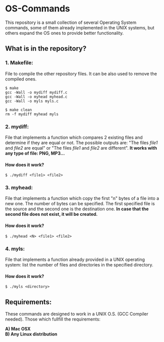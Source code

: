 # OS-Commands

This repository is a small collection of several Operating System commands, some of them already implemented in the UNIX systems, but others expand the OS ones to provide better functionality.

## What is in the repository?

### 1. Makefile:
File to compile the other repository files. It can be also used to remove the compiled ones.
```shell
$ make
gcc -Wall -o mydiff mydiff.c 
gcc -Wall -o myhead myhead.c
gcc -Wall -o myls myls.c 
```

```shell
$ make clean 
rm -f mydiff myhead myls
```

### 2. mydiff:
File that implements a function which compares 2 existing files and determine if they are equal or not. The possible outputs are: "The files <i>file1</i> and <i>file2</i> are equal" or "The files <i>file1</i> and <i>file2</i> are different". <b>It works with any type of file: PNG, MP3...</b>

#### How does it work?
```shell
$ ./mydiff <file1> <file2>
```

### 3. myhead:
File that implements a function which copy the first "n" bytes of a file into a new one. The number of bytes can be specified. The first specified file is the source and the second one is the destination one. <b>In case that the second file does not exist, it will be created.</b>

#### How does it work?
```shell
$ ./myhead <N> <file1> <file2>
```

### 4. myls:
File that implements a function already provided in a UNIX operating system: list the number of files and directories in the specified directory.

#### How does it work?

```shell
$ ./myls <directory>
```
## Requirements:
These commands are designed to work in a UNIX O.S. (GCC Compiler needed). Those which fullfill the requirements:

<b>A) Mac OSX</b><br>
<b>B) Any Linux distribution</b>
